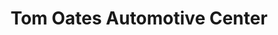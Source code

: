 ---
title: "Tom Oates Automotive Center"
url: /chester-springs/tom-oates-automotive-center/
shop: Autohaus
---